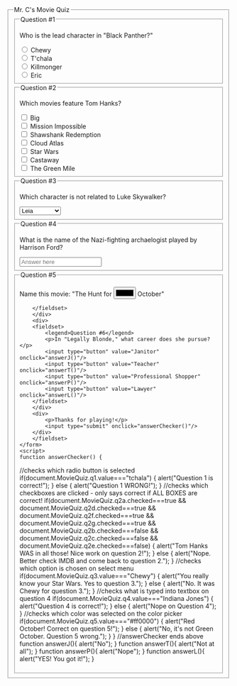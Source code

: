 <html>
<head>
<link href="MrC_Form.css" rel="stylesheet" />
</head>

<body>
	<form name="MovieQuiz">
    	<fieldset>
        <legend>Mr. C's Movie Quiz</legend>
        <div>
        	<fieldset>
            <legend>Question #1</legend>
        	<p>Who is the lead character in "Black Panther?"</p>
            <input type="radio" name="q1" value="chewy"/> Chewy
            <br />
            <input type="radio" name="q1" value="tchala"/> T'chala
            <br />
            <input type="radio" name="q1" value="killmonger"/> Killmonger
            <br />
            <input type="radio" name="q1" value="eric"/> Eric
            </fieldset>
        </div>
        <div>
        	<fieldset>
            <legend>Question #2</legend>
        	<p>Which movies feature Tom Hanks?</p>
            <input type="checkbox" name="q2a" value="Big"/> Big
            <br />
            <input type="checkbox" name="q2b" value="Mission Impossible"/> Mission Impossible
            <br />
            <input type="checkbox" name="q2c" /> Shawshank Redemption
            <br />
            <input type="checkbox" name="q2d" /> Cloud Atlas
            <br />
            <input type="checkbox" name="q2e" /> Star Wars
            <br />
            <input type="checkbox" name="q2f" /> Castaway
            <br />
            <input type="checkbox" name="q2g" /> The Green Mile
            </fieldset>
        </div>
        <div>
        <fieldset>
            <legend>Question #3</legend>
        	<p>Which character is not related to Luke Skywalker?</p>
            <select name="q3">
            	<option value="Leia"> Leia </option>
                <option value="Darth Vader"> Darth Vader </option>
                <option value="Chewy">Chewy</option>
                <option value="Padme">Padme</option>
            </select>
        </fieldset>
        </div>
        <div>
        <fieldset>
            <legend>Question #4</legend>
        	<p>What is the name of the Nazi-fighting archaelogist played by Harrison Ford?</p>
            <input name="q4" type="text" placeholder="Answer here" />
        </fieldset>
        </div>
        <div>
        <fieldset>
            <legend>Question #5</legend>
        	<p>Name this movie: "The Hunt for <input name="q5" type="color"/> October"</p>
            
        </fieldset> 
        </div>
        <div>
        <fieldset>
            <legend>Question #6</legend>
        	<p>In "Legally Blonde," what career does she pursue?</p>
            <input type="button" value="Janitor" onclick="answerJ()"/>
            <input type="button" value="Teacher" onclick="answerT()"/>
            <input type="button" value="Professional Shopper" onclick="answerP()"/>
            <input type="button" value="Lawyer" onclick="answerL()"/>
        </fieldset>
        </div>
        <div>
        	<p>Thanks for playing!</p>
        	<input type="submit" onclick="answerChecker()"/>
        </div>
        </fieldset>
    </form>
    <script>
	function answerChecker() {
//checks which radio button is selected
		if(document.MovieQuiz.q1.value==="tchala") {
			alert("Question 1 is correct!");
		} else {
			alert("Question 1 WRONG!");
		}
//checks which checkboxes are clicked - only says correct if ALL BOXES are correct!
		if(document.MovieQuiz.q2a.checked===true && document.MovieQuiz.q2d.checked===true && document.MovieQuiz.q2f.checked===true && document.MovieQuiz.q2g.checked===true && document.MovieQuiz.q2b.checked===false && document.MovieQuiz.q2c.checked===false && document.MovieQuiz.q2e.checked===false) {
			alert("Tom Hanks WAS in all those! Nice work on question 2!");
		} else {
			alert("Nope. Better check IMDB and come back to question 2.");
		}
//checks which option is chosen on select menu
		if(document.MovieQuiz.q3.value==="Chewy") {
			alert("You really know your Star Wars. Yes to question 3.");
		} else {
			alert("No. It was Chewy for question 3.");
		}
//checks what is typed into textbox on question 4
		if(document.MovieQuiz.q4.value==="Indiana Jones") {
			alert("Question 4 is correct!");
		} else {
			alert("Nope on Question 4");
		}
//checks which color was selected on the color picker
		if(document.MovieQuiz.q5.value==="#ff0000") {
			alert("Red October! Correct on question 5!");
		} else {
			alert("No, it's not Green October. Question 5 wrong.");
		}
	}
//answerChecker ends above
	function answerJ(){
		alert("No");
	}
	function answerT(){
		alert("Not at all");
	}
	function answerP(){
		alert("Nope");
	}
	function answerL(){
		alert("YES! You got it!");
	}
	</script>
</body>











</html>

